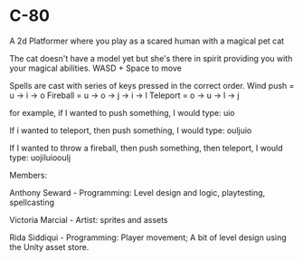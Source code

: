 # C-80
A 2d Platformer where you play as a scared human with a magical pet cat

The cat doesn't have a model yet but she's there in spirit providing you with your magical abilities.
WASD + Space to move

Spells are cast with series of keys pressed in the correct order.
Wind push = u -> i -> o
Fireball = u -> o -> j -> i -> l
Teleport = o -> u -> l -> j

for example, if I wanted to push something, I would type:
uio

If i wanted to teleport, then push something, I would type:
ouljuio

If I wanted to throw a fireball, then push something, then teleport, I would type:
uojiluiooulj

Members:

Anthony Seward - Programming: Level design and logic, playtesting, spellcasting

Victoria Marcial - Artist: sprites and assets

Rida Siddiqui - Programming: Player movement; A bit of level design using the Unity asset store.
